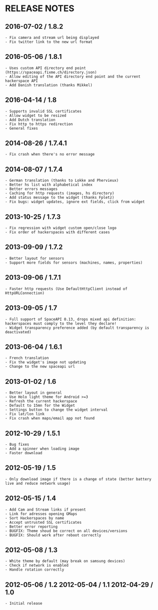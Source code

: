 RELEASE NOTES
=============

2016-07-02 / 1.8.2
---

    - Fix camera and stream url being displayed
    - Fix twitter link to the new url format

2016-05-06 / 1.8.1
---

    - Uses custom API directory end point (https://spaceapi.fixme.ch/directory.json)
    - Allow editing of the API directory end point and the current hackerspace API
    - Add Danish translation (thanks Mikkel)

2016-04-14 / 1.8
---

    - Supports invalid SSL certificates
    - Allow widget to be resized
    - Add Dutch translation
    - Fix http to https redirection
    - General fixes

2014-08-26 / 1.7.4.1
-------

    - Fix crash when there's no error message

2014-08-07 / 1.7.4
---

    - German translation (thanks to Lokke and Phervieux)
    - Better hs list with alphabetical index
    - Better errors messages
    - Caching for http requests (images, hs directory)
    - Add status message to the widget (thanks Fpletz)
    - Fix bugs: widget updates, ignore ext fields, click from widget

2013-10-25 / 1.7.3
-----

    - Fix regression with widget custom open/close logo
    - Fix order of hackerspaces with different cases

2013-09-09 / 1.7.2
-----

    - Better layout for sensors
    - Support more fields for sensors (machines, names, properties)

2013-09-06 / 1.7.1
-----

    - Faster http requests (Use DefaultHttpClient instead of HttpURLConnection)

2013-09-05 / 1.7
-----

    - Full support of SpaceAPI 0.13, drops mixed api definition: hackerspaces must comply to the level they declare!
    - Widget transparency preference added (by default transparency is deactivated)

2013-06-04 / 1.6.1
-----

    - French translation
    - Fix the widget's image not updating
    - Change to the new spaceapi url

2013-01-02 / 1.6
---

    - Better layout in general
    - Use Holo light theme for Android >=3
    - Refresh the current hackerspace
    - Default to 15mn for the Widget
    - Settings button to change the widget interval
    - Fix lat/lon link
    - Fix crash when maps/email app not found

2012-10-29 / 1.5.1
-----

    - Bug fixes
    - Add a spinner when loading image
    - Faster download

2012-05-19 / 1.5
---

    - Only download image if there is a change of state (better battery live and reduce network usage)

2012-05-15 / 1.4
---

    - Add Cam and Stream links if present
    - Link for adresses opening GMaps
    - Sort Hackerspaces by name
    - Accept untrusted SSL certificates
    - Better error reporting
    - BUGFIX: Theme shoud be correct on all devices/versions
    - BUGFIX: Should work after reboot correctly

2012-05-08 / 1.3
---

    - White theme by default (may break on samsung devices)
    - Check if network is enabled
    - Handle rotation correctly

2012-05-06 / 1.2
2012-05-04 / 1.1
2012-04-29 / 1.0
---

    - Initial release
